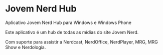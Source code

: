 # Jovem Nerd Hub
Aplicativo Jovem Nerd Hub para Windows e Windows Phone

Este aplicativo é um hub de todas as mídias do site Jovem Nerd.

Com suporte para assistir a Nerdcast, NerdOffice, NerdPlayer, MRG, MRG Show e Nerdologia.
